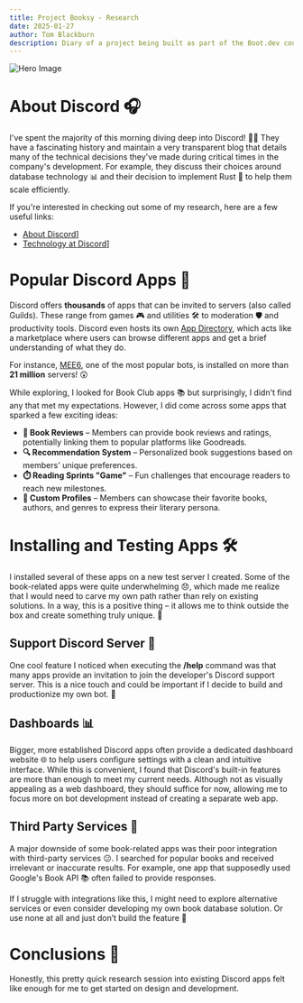 ```yaml
---
title: Project Booksy - Research
date: 2025-01-27
author: Tom Blackburn
description: Diary of a project being built as part of the Boot.dev course
---
```


![Hero Image](https://images.unsplash.com/photo-1501504905252-473c47e087f8?q=80&w=1974&auto=format&fit=crop&ixlib=rb-4.0.3&ixid=M3wxMjA3fDB8MHxwaG90by1wYWdlfHx8fGVufDB8fHx8fA%3D%3D)


# About Discord **🎧**

I've spent the majority of this morning diving deep into Discord! 🕵️‍♂️ They have a fascinating history and maintain a very transparent blog that details many of the technical decisions they've made during critical times in the company's development. For example, they discuss their choices around database technology 📊 and their decision to implement Rust 🦀 to help them scale efficiently.

If you're interested in checking out some of my research, here are a few useful links:

- [About Discord](https://tomblackburnblog.netlify.app/posts/discord-developer---about-discord/)]
- [Technology at Discord](https://tomblackburnblog.netlify.app/posts/discord-developer---technology/)]

# Popular Discord Apps **🚀**

Discord offers **thousands** of apps that can be invited to servers (also called Guilds). These range from games 🎮 and utilities 🛠️ to moderation 🛡️ and productivity tools. Discord even hosts its own [App Directory](https://discord.com/discovery/applications), which acts like a marketplace where users can browse different apps and get a brief understanding of what they do.

For instance, [MEE6](https://mee6.xyz/en), one of the most popular bots, is installed on more than **21 million** servers! 😲

While exploring, I looked for Book Club apps 📚 but surprisingly, I didn't find any that met my expectations. However, I did come across some apps that sparked a few exciting ideas:

- **📖 Book Reviews** – Members can provide book reviews and ratings, potentially linking them to popular platforms like Goodreads.
- **🔍 Recommendation System** – Personalized book suggestions based on members' unique preferences.
- **⏱️ Reading Sprints "Game"** – Fun challenges that encourage readers to reach new milestones.
- **👤 Custom Profiles** – Members can showcase their favorite books, authors, and genres to express their literary persona.

# Installing and Testing Apps **🛠️**

I installed several of these apps on a new test server I created. Some of the book-related apps were quite underwhelming 😞, which made me realize that I would need to carve my own path rather than rely on existing solutions. In a way, this is a positive thing – it allows me to think outside the box and create something truly unique. 🌟

## Support Discord Server **🔗**

One cool feature I noticed when executing the **/help** command was that many apps provide an invitation to join the developer's Discord support server. This is a nice touch and could be important if I decide to build and productionize my own bot. 👥

## Dashboards **📊**

Bigger, more established Discord apps often provide a dedicated dashboard website 🌐 to help users configure settings with a clean and intuitive interface. While this is convenient, I found that Discord's built-in features are more than enough to meet my current needs. Although not as visually appealing as a web dashboard, they should suffice for now, allowing me to focus more on bot development instead of creating a separate web app.

## Third Party Services **🔄**

A major downside of some book-related apps was their poor integration with third-party services 😕. I searched for popular books and received irrelevant or inaccurate results. For example, one app that supposedly used Google's Book API 📚 often failed to provide responses.

If I struggle with integrations like this, I might need to explore alternative services or even consider developing my own book database solution. Or use none at all and just don’t build the feature 🤔

# Conclusions 🍷

Honestly, this pretty quick research session into existing Discord apps felt like enough for me to get started on design and development.
